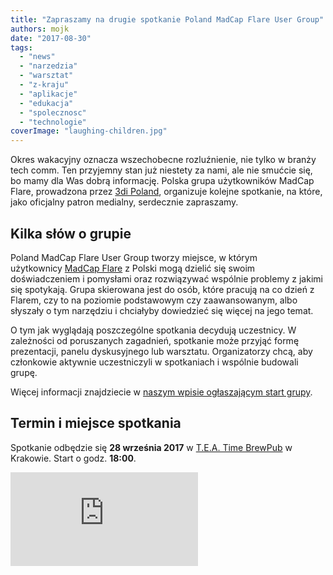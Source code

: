 ```yaml
---
title: "Zapraszamy na drugie spotkanie Poland MadCap Flare User Group"
authors: mojk
date: "2017-08-30"
tags:
  - "news"
  - "narzedzia"
  - "warsztat"
  - "z-kraju"
  - "aplikacje"
  - "edukacja"
  - "spolecznosc"
  - "technologie"
coverImage: "laughing-children.jpg"
---
```


Okres wakacyjny oznacza wszechobecne rozluźnienie, nie tylko w branży tech comm.
Ten przyjemny stan już niestety za nami, ale nie smućcie się, bo mamy dla Was
dobrą informację. Polska grupa użytkowników MadCap Flare, prowadzona przez
[3di Poland](http://3di.com.pl), organizuje kolejne spotkanie, na które, jako
oficjalny patron medialny, serdecznie zapraszamy.

<!--truncate-->

## Kilka słów o grupie

Poland MadCap Flare User Group tworzy miejsce, w którym
użytkownicy [MadCap Flare](http://www.madcapsoftware.com/products/flare/) z
Polski mogą dzielić się swoim doświadczeniem i pomysłami oraz rozwiązywać
wspólnie problemy z jakimi się spotykają. Grupa skierowana jest do osób, które
pracują na co dzień z Flarem, czy to na poziomie podstawowym czy zaawansowanym,
albo słyszały o tym narzędziu i chciałyby dowiedzieć się więcej na jego temat.

O tym jak wyglądają poszczególne spotkania decydują uczestnicy. W zależności od
poruszanych zagadnień, spotkanie może przyjąć formę prezentacji, panelu
dyskusyjnego lub warsztatu. Organizatorzy chcą, aby członkowie aktywnie
uczestniczyli w spotkaniach i wspólnie budowali grupę.

Więcej informacji znajdziecie w
[naszym wpisie ogłaszającym start grupy](http://techwriter.pl/rusza-poland-madcap-flare-user-group/).

## Termin i miejsce spotkania

Spotkanie odbędzie się **28 września 2017** w
[T.E.A. Time BrewPub](http://www.teatimebrewpub.pl/) w Krakowie. Start o
godz. **18:00**.

<iframe style={{border: 0}} src="https://www.google.com/maps/embed?pb=!1m18!1m12!1m3!1d2561.933868502614!2d19.934416115936372!3d50.05007012401351!2m3!1f0!2f0!3f0!3m2!1i1024!2i768!4f13.1!3m3!1m2!1s0x47165b6eb9aba343%3A0x98f6f56f112059ac!2sTEA+Time!5e0!3m2!1sen!2spl!4v1503644734552" width={400} height={300} frameBorder={0} allowFullScreen="allowFullScreen" />

## Temat spotkania

Tematem drugiego spotkania będą opowieści uczestników o tym w jaki sposób
korzystają z Flare'a. Jeśli nie wiecie do końca jak skonstruować swoją historię,
poniższe pytania mogą Wam w tym pomóc:

- Dlaczego używacie Flare'a?
- Czy używacie szablonów?
- Jakie tworzycie dokumenty?
- Jak pracuje Wasz zespół?
- Czy tłumaczycie dokumentację? Jeśli tak, to w jaki sposób dostarczacie treść
  do tłumaczenia?
- Czy stosujecie jakąś automatyzację?
- Co jest w Waszym projekcie wyjątkowego?
- Co Wam przysparza najwięcej problemów?
- Co chcielibyście zmienić we Flarze?

To nie będzie prezentacja jednej osoby zakończona oklaskami, tylko dyskusja z
wymianą doświadczeń. Przynieście laptopy, jeżeli chcecie innym coś pokazać,
będzie na to czas.

## Rejestracja i udział

Udział w spotkaniach jest całkowice bezpłatny. Nie jest wymagana wcześniejsza
rejestracja, ale organizatorzy zachęcają, żeby dołączyć do
[wydarzenia na Facebooku](https://web.facebook.com/events/126574457969772).
Dzięki temu będzie im łatwiej ocenić liczbę uczestników.

Organizatorzy przewidują dla każdego kupon na drinka i kawałek pizzy. Mała
rzecz, a cieszy 😉

## Poprzednie spotkania

Spotkanie inauguracyjne grupy odbyło się 13 czerwca 2017 w krakowskim T.E.A.
Time BrewPub. Uczestnicy mieli okazję podyskutować o tym jak powinna wyglądać
grupa i jej spotkania oraz posłuchać o
konferencji [MadWorld 2017](http://techwriter.pl/madworld-2017-relacja/). Krótką
relację z tego wydarzenia znajdziecie
[tutaj](http://techwriter.pl/pierwsze-spotkanie-poland-madcap-flare-user-group/).

## Dołącz do grupy i bądź na bieżąco

Poland MadCap Flare User Group jest całkowicie darmową i otwartą dla wszystkich
grupą. W celu dołączenia, wystarczy poprosić o dodanie do
[grupy na Facebooku](https://web.facebook.com/groups/PLFUG/). Na profilu grupy
pojawiają się wszystkie ważne informacje związane z jej działalnością. Jeśli nie
posiadacie konta na Facebooku, możecie skontaktować się z 3di
Poland [mailowo](mailto:plfug@3di.com.pl) i zadeklarować chęć wstąpienia w
szeregi PLFUG.

W ostatnim czasie, MadCap Software uruchomił na Slacku
[społeczność dla grup użytkowników Flare'a na całym świecie](https://forums.madcapsoftware.com/viewtopic.php?f=13&t=29380).
Oprócz ogólnych kanałów, istnieje również osobny kanał dla Poland MadCap Flare
User Group. Jeśli korzystacie ze Slacka i chcecie dołączyć do społeczności,
skontaktujcie się z organizatorami.

Do zobaczenia w T.E.A. Time!
